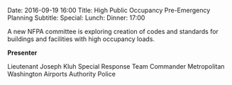 Date: 2016-09-19 16:00
Title: High Public Occupancy Pre-Emergency Planning
Subtitle: 
Special: 
Lunch:
Dinner: 17:00

A new NFPA committee is exploring creation of codes and standards for buildings and facilities with high occupancy loads.

**Presenter**

Lieutenant Joseph Kluh
Special Response Team Commander
Metropolitan Washington Airports Authority Police